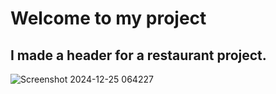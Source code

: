 # Welcome to my project
## I made a header for a restaurant project.

![Screenshot 2024-12-25 064227](https://github.com/user-attachments/assets/22e933d7-19cf-4aee-a6d1-e9422043afb7)
